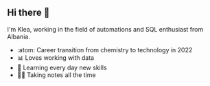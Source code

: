 ## Hi there 🖖

I'm Klea, working in the field of automations and SQL enthusiast from Albania.


- :atom: Career transition from chemistry to technology in 2022
- 📊 Loves working with data
- 📓 Learning every day new skills
- ✍🏻 Taking notes all the time

